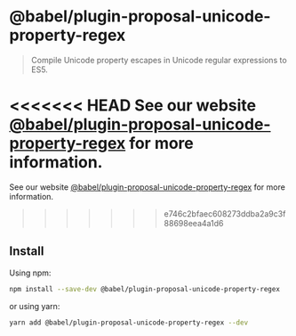# @babel/plugin-proposal-unicode-property-regex

> Compile Unicode property escapes in Unicode regular expressions to ES5.

<<<<<<< HEAD
See our website [@babel/plugin-proposal-unicode-property-regex](https://babeljs.io/docs/en/next/babel-plugin-proposal-unicode-property-regex.html) for more information.
=======
See our website [@babel/plugin-proposal-unicode-property-regex](https://babeljs.io/docs/en/babel-plugin-proposal-unicode-property-regex) for more information.
>>>>>>> e746c2bfaec608273ddba2a9c3f88698eea4a1d6

## Install

Using npm:

```sh
npm install --save-dev @babel/plugin-proposal-unicode-property-regex
```

or using yarn:

```sh
yarn add @babel/plugin-proposal-unicode-property-regex --dev
```
